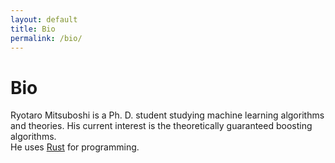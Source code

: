 ```yaml
---
layout: default
title: Bio
permalink: /bio/
---
```


# Bio
Ryotaro Mitsuboshi is 
a Ph. D. student studying machine learning algorithms and theories.
His current interest is the theoretically guaranteed boosting algorithms.  
He uses [Rust](https://www.rust-lang.org/) for programming.

